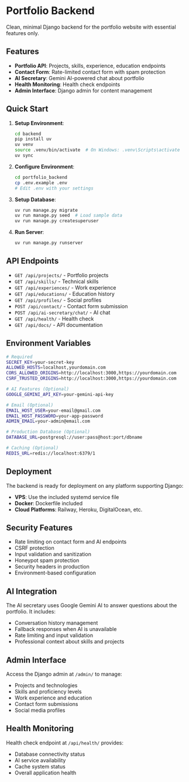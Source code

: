 # Portfolio Backend

Clean, minimal Django backend for the portfolio website with essential features only.

## Features

- **Portfolio API**: Projects, skills, experience, education endpoints
- **Contact Form**: Rate-limited contact form with spam protection
- **AI Secretary**: Gemini AI-powered chat about portfolio
- **Health Monitoring**: Health check endpoints
- **Admin Interface**: Django admin for content management

## Quick Start

1. **Setup Environment**:
   ```bash
   cd backend
   pip install uv
   uv venv
   source .venv/bin/activate  # On Windows: .venv\Scripts\activate
   uv sync
   ```

2. **Configure Environment**:
   ```bash
   cd portfolio_backend
   cp .env.example .env
   # Edit .env with your settings
   ```

3. **Setup Database**:
   ```bash
   uv run manage.py migrate
   uv run manage.py seed  # Load sample data
   uv run manage.py createsuperuser
   ```

4. **Run Server**:
   ```bash
   uv run manage.py runserver
   ```

## API Endpoints

- `GET /api/projects/` - Portfolio projects
- `GET /api/skills/` - Technical skills
- `GET /api/experiences/` - Work experience
- `GET /api/educations/` - Education history
- `GET /api/profiles/` - Social profiles
- `POST /api/contact/` - Contact form submission
- `POST /api/ai-secretary/chat/` - AI chat
- `GET /api/health/` - Health check
- `GET /api/docs/` - API documentation

## Environment Variables

```bash
# Required
SECRET_KEY=your-secret-key
ALLOWED_HOSTS=localhost,yourdomain.com
CORS_ALLOWED_ORIGINS=http://localhost:3000,https://yourdomain.com
CSRF_TRUSTED_ORIGINS=http://localhost:3000,https://yourdomain.com

# AI Features (Optional)
GOOGLE_GEMINI_API_KEY=your-gemini-api-key

# Email (Optional)
EMAIL_HOST_USER=your-email@gmail.com
EMAIL_HOST_PASSWORD=your-app-password
ADMIN_EMAIL=your-admin@email.com

# Production Database (Optional)
DATABASE_URL=postgresql://user:pass@host:port/dbname

# Caching (Optional)
REDIS_URL=redis://localhost:6379/1
```

## Deployment

The backend is ready for deployment on any platform supporting Django:

- **VPS**: Use the included systemd service file
- **Docker**: Dockerfile included
- **Cloud Platforms**: Railway, Heroku, DigitalOcean, etc.

## Security Features

- Rate limiting on contact form and AI endpoints
- CSRF protection
- Input validation and sanitization
- Honeypot spam protection
- Security headers in production
- Environment-based configuration

## AI Integration

The AI secretary uses Google Gemini AI to answer questions about the portfolio. It includes:

- Conversation history management
- Fallback responses when AI is unavailable
- Rate limiting and input validation
- Professional context about skills and projects

## Admin Interface

Access the Django admin at `/admin/` to manage:

- Projects and technologies
- Skills and proficiency levels
- Work experience and education
- Contact form submissions
- Social media profiles

## Health Monitoring

Health check endpoint at `/api/health/` provides:

- Database connectivity status
- AI service availability
- Cache system status
- Overall application health